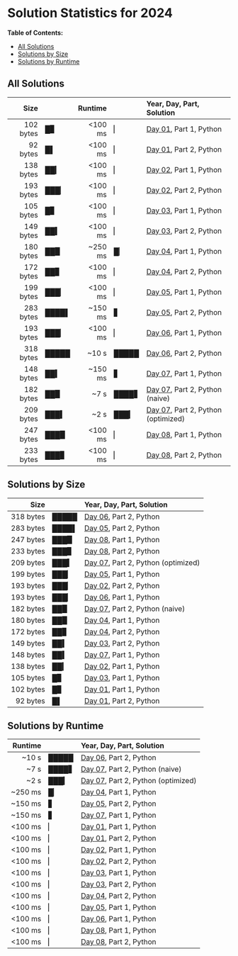 # Solution Statistics for 2024
<!-- automatically generated file, do not edit! -->
**Table of Contents:**
- [All Solutions](#all-solutions)
- [Solutions by Size](#solutions-by-size)
- [Solutions by Runtime](#solutions-by-runtime)


## All Solutions

|       Size |       | Runtime |       | Year, Day, Part, Solution
|-----------:|:------|--------:|:------|:-------------------------
|  102 bytes | █▊    | <100 ms | ▏     | [Day 01](01), Part 1, Python
|   92 bytes | █▌    | <100 ms | ▏     | [Day 01](01), Part 2, Python
|  138 bytes | ██▎   | <100 ms | ▏     | [Day 02](02), Part 1, Python
|  193 bytes | ███▏  | <100 ms | ▏     | [Day 02](02), Part 2, Python
|  105 bytes | █▊    | <100 ms | ▏     | [Day 03](03), Part 1, Python
|  149 bytes | ██▍   | <100 ms | ▏     | [Day 03](03), Part 2, Python
|  180 bytes | ██▉   | ~250 ms | █▏    | [Day 04](04), Part 1, Python
|  172 bytes | ██▊   | <100 ms | ▏     | [Day 04](04), Part 2, Python
|  199 bytes | ███▏  | <100 ms | ▏     | [Day 05](05), Part 1, Python
|  283 bytes | ████▌ | ~150 ms | ▋     | [Day 05](05), Part 2, Python
|  193 bytes | ███▏  | <100 ms | ▏     | [Day 06](06), Part 1, Python
|  318 bytes | █████ |   ~10 s | █████ | [Day 06](06), Part 2, Python
|  148 bytes | ██▍   | ~150 ms | ▋     | [Day 07](07), Part 1, Python
|  182 bytes | ██▉   |    ~7 s | ████▋ | [Day 07](07), Part 2, Python (naive)
|  209 bytes | ███▍  |    ~2 s | ███▎  | [Day 07](07), Part 2, Python (optimized)
|  247 bytes | ███▉  | <100 ms | ▏     | [Day 08](08), Part 1, Python
|  233 bytes | ███▊  | <100 ms | ▏     | [Day 08](08), Part 2, Python


## Solutions by Size

|       Size |       | Year, Day, Part, Solution
|-----------:|:------|:-------------------------
|  318 bytes | █████ | [Day 06](06), Part 2, Python
|  283 bytes | ████▌ | [Day 05](05), Part 2, Python
|  247 bytes | ███▉  | [Day 08](08), Part 1, Python
|  233 bytes | ███▊  | [Day 08](08), Part 2, Python
|  209 bytes | ███▍  | [Day 07](07), Part 2, Python (optimized)
|  199 bytes | ███▏  | [Day 05](05), Part 1, Python
|  193 bytes | ███▏  | [Day 02](02), Part 2, Python
|  193 bytes | ███▏  | [Day 06](06), Part 1, Python
|  182 bytes | ██▉   | [Day 07](07), Part 2, Python (naive)
|  180 bytes | ██▉   | [Day 04](04), Part 1, Python
|  172 bytes | ██▊   | [Day 04](04), Part 2, Python
|  149 bytes | ██▍   | [Day 03](03), Part 2, Python
|  148 bytes | ██▍   | [Day 07](07), Part 1, Python
|  138 bytes | ██▎   | [Day 02](02), Part 1, Python
|  105 bytes | █▊    | [Day 03](03), Part 1, Python
|  102 bytes | █▊    | [Day 01](01), Part 1, Python
|   92 bytes | █▌    | [Day 01](01), Part 2, Python


## Solutions by Runtime

| Runtime |       | Year, Day, Part, Solution
|--------:|:------|:-------------------------
|   ~10 s | █████ | [Day 06](06), Part 2, Python
|    ~7 s | ████▋ | [Day 07](07), Part 2, Python (naive)
|    ~2 s | ███▎  | [Day 07](07), Part 2, Python (optimized)
| ~250 ms | █▏    | [Day 04](04), Part 1, Python
| ~150 ms | ▋     | [Day 05](05), Part 2, Python
| ~150 ms | ▋     | [Day 07](07), Part 1, Python
| <100 ms | ▏     | [Day 01](01), Part 1, Python
| <100 ms | ▏     | [Day 01](01), Part 2, Python
| <100 ms | ▏     | [Day 02](02), Part 1, Python
| <100 ms | ▏     | [Day 02](02), Part 2, Python
| <100 ms | ▏     | [Day 03](03), Part 1, Python
| <100 ms | ▏     | [Day 03](03), Part 2, Python
| <100 ms | ▏     | [Day 04](04), Part 2, Python
| <100 ms | ▏     | [Day 05](05), Part 1, Python
| <100 ms | ▏     | [Day 06](06), Part 1, Python
| <100 ms | ▏     | [Day 08](08), Part 1, Python
| <100 ms | ▏     | [Day 08](08), Part 2, Python
